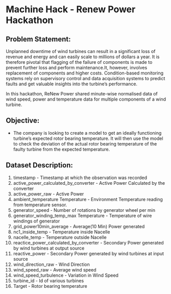 # Machine Hack - Renew Power Hackathon

## Problem Statement:
Unplanned downtime of wind turbines can result in a significant loss of revenue and energy and can easily scale to millions of dollars a year. It is therefore pivotal that flagging of the failure of components is made to prevent further loss and perform maintenance.It, however, involves replacement of components and higher costs. Condition-based monitoring systems rely on supervisory control and data acquisition systems to predict faults and get valuable insights into the turbine’s performance.

In this hackathon, ReNew Power shared minute-wise normalised data of wind speed, power and temperature data for multiple components of a wind turbine.

## Objective:
- The company is looking to create a model to get an ideally functioning turbine’s expected rotor bearing temperature. It will then use the model to check the deviation of the actual rotor bearing temperature of the faulty turbine from the expected temperature. 

## Dataset Description:

1. timestamp - Timestamp at which the observation was recorded
2. active_power_calculated_by_converter - Active Power Calculated by the converter
3. active_power_raw - Active Power
4. ambient_temperature	Temperature - Environment Temperature reading from temperature sensor.
5. generator_speed - Number of rotations by generator wheel per min
6. generator_winding_temp_max	Temperature - Temperature of wire windings of generator
7. grid_power10min_average - Average(10 Min) Power generated
8. nc1_inside_temp - Temperature inside Nacelle
9. nacelle_temp - Temperature outside Nacelle
10. reactice_power_calculated_by_converter - Secondary Power generated by wind turbines at output source
11. reactive_power - Secondary Power generated by wind turbines at input source
12. wind_direction_raw - Wind Direction
13. wind_speed_raw - Average wind speed
14. wind_speed_turbulence - Variation in Wind Speed
15. turbine_id - Id of various turbines
16. Target - Rotor bearing temperature
